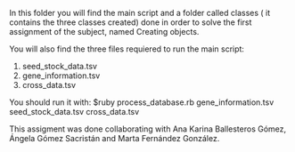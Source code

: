 In this folder you will find the main script and a folder called classes ( it contains the three classes created) done in order to solve the first assignment of the subject, named Creating objects. 

You will also find the three files requiered to run the main script:

  1. seed_stock_data.tsv
  2. gene_information.tsv
  3. cross_data.tsv

You should run it with:
 $ruby process_database.rb gene_information.tsv seed_stock_data.tsv cross_data.tsv
 
This assigment was done collaborating with Ana Karina Ballesteros Gómez, Ángela Gómez Sacristán and Marta Fernández González. 
